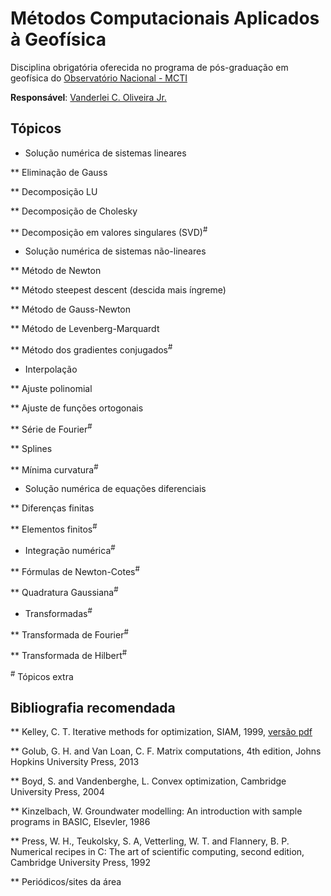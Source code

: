 # Métodos Computacionais Aplicados à Geofísica

Disciplina obrigatória oferecida no programa de pós-graduação em 
geofísica do [Observatório Nacional - MCTI](http://www.on.br)

**Responsável**: [Vanderlei C. Oliveira Jr.](http://www.pinga-lab.org/people/oliveira-jr.html)

## Tópicos

* Solução numérica de sistemas lineares

** Eliminação de Gauss

** Decomposição LU

** Decomposição de Cholesky

** Decomposição em valores singulares (SVD)<sup>#</sup>

* Solução numérica de sistemas não-lineares

** Método de Newton

** Método steepest descent (descida mais íngreme)

** Método de Gauss-Newton

** Método de Levenberg-Marquardt

** Método dos gradientes conjugados<sup>#</sup>

* Interpolação

** Ajuste polinomial

** Ajuste de funções ortogonais

** Série de Fourier<sup>#</sup>

** Splines

** Mínima curvatura<sup>#</sup>

* Solução numérica de equações diferenciais

** Diferenças finitas

** Elementos finitos<sup>#</sup>

* Integração numérica<sup>#</sup>

** Fórmulas de Newton-Cotes<sup>#</sup>

** Quadratura Gaussiana<sup>#</sup>

* Transformadas<sup>#</sup>

** Transformada de Fourier<sup>#</sup>

** Transformada de Hilbert<sup>#</sup>

<sup>#</sup> Tópicos extra

## Bibliografia recomendada

** Kelley, C. T. Iterative methods for optimization, SIAM, 1999, [versão pdf](http://www.siam.org/books/kelley/fr18/)

** Golub, G. H. and Van Loan, C. F. Matrix computations, 4th edition, Johns Hopkins University Press, 2013

** Boyd, S. and Vandenberghe, L. Convex optimization, Cambridge University Press, 2004

** Kinzelbach, W. Groundwater modelling: An introduction with sample programs in BASIC, Elsevler, 1986

** Press, W. H., Teukolsky, S. A, Vetterling, W. T. and Flannery, B. P. Numerical recipes in C: The art of scientific computing, second edition, Cambridge University Press, 1992

** Periódicos/sites da área 






